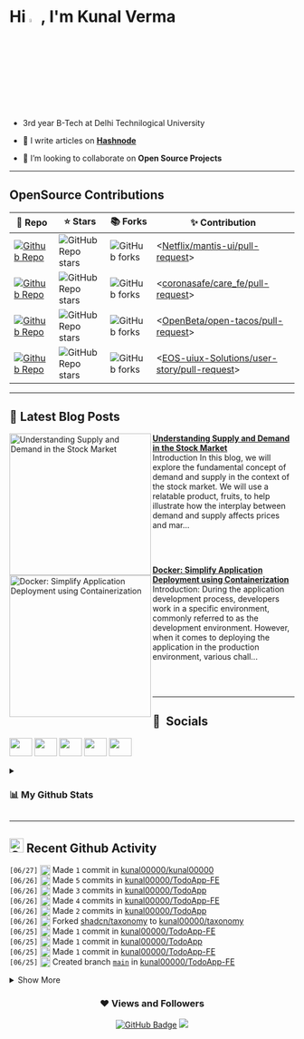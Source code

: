 <h1 align="left"> Hi <img src="https://media.giphy.com/media/hvRJCLFzcasrR4ia7z/giphy.gif" width="4%">, I'm Kunal Verma </h1>

- 3rd year B-Tech at Delhi Technilogical University
- 📝 I write articles on **[Hashnode](https://kunalverma2468.hashnode.dev/)**

- 👯 I’m looking to collaborate on **Open Source Projects**

----
## OpenSource Contributions
| 🎁 Repo | ⭐ Stars | 📚 Forks | ✨ Contribution |
| --- | --- | --- | --- |
| [![Github Repo](https://img.shields.io/badge/Netflix/mantis-ui-blue?style=flat-square)](https://github.com/Netflix/mantis-ui) | ![GitHub Repo stars](https://img.shields.io/github/stars/Netflix/mantis-ui?style=flat-square) | ![GitHub forks](https://img.shields.io/github/forks/Netflix/mantis-ui?style=flat-square) | <[Netflix/mantis-ui/pull-request](https://github.com/Netflix/mantis-ui/pulls?q=is%3Apr+sort%3Aupdated-desc+author%3Akunal00000)> |
| [![Github Repo](https://img.shields.io/badge/coronasafe/care-fe-blue?style=flat-square)](https://github.com/coronasafe/care_fe) | ![GitHub Repo stars](https://img.shields.io/github/stars/coronasafe/care_fe?style=flat-square) | ![GitHub forks](https://img.shields.io/github/forks/coronasafe/care_fe?style=flat-square) | <[coronasafe/care_fe/pull-request](https://github.com/coronasafe/care_fe/pulls?q=is%3Apr+sort%3Aupdated-desc+author%3Akunal00000)> |
| [![Github Repo](https://img.shields.io/badge/OpenBeta/open-tacos-blue?style=flat-square)](https://github.com/OpenBeta/open-tacos) | ![GitHub Repo stars](https://img.shields.io/github/stars/OpenBeta/open-tacos?style=flat-square) | ![GitHub forks](https://img.shields.io/github/forks/OpenBeta/open-tacos?style=flat-square) | <[OpenBeta/open-tacos/pull-request](https://github.com/OpenBeta/open-tacos/pulls?q=is%3Apr+author%3Akunal00000+)> |
| [![Github Repo](https://img.shields.io/badge/EOSuiux/user-story-blue?style=flat-square)](https://github.com/EOS-uiux-Solutions/user-story) | ![GitHub Repo stars](https://img.shields.io/github/stars/EOS-uiux-Solutions/user-story?style=flat-square) | ![GitHub forks](https://img.shields.io/github/forks/EOS-uiux-Solutions/user-story?style=flat-square) | <[EOS-uiux-Solutions/user-story/pull-request](https://github.com/EOS-uiux-Solutions/user-story/pulls?q=is%3Apr+sort%3Aupdated-desc+author%3Akunal00000)> |

----

## 📒 Latest Blog Posts 
<!-- HASHNODE_BLOG:START -->
<p align="left">
<a href="https://kunalverma2468.hashnode.dev/understanding-supply-and-demand-in-the-stock-market" title="Understanding Supply and Demand in the Stock Market"><img src="https://cdn.hashnode.com/res/hashnode/image/upload/v1686441784782/bebbf87b-959c-452e-928f-6d32d40f4476.png" alt="Understanding Supply and Demand in the Stock Market" width="250px" align="left" /></a>
<a href="https://kunalverma2468.hashnode.dev/understanding-supply-and-demand-in-the-stock-market" title="Understanding Supply and Demand in the Stock Market"><strong>Understanding Supply and Demand in the Stock Market</strong></a>
<br/> Introduction
In this blog, we will explore the fundamental concept of demand and supply in the context of the stock market. We will use a relatable product, fruits, to help illustrate how the interplay between demand and supply affects prices and mar... </p> <br/> <br/>
<p align="left">
<a href="https://kunalverma2468.hashnode.dev/docker-containerization" title="Docker: Simplify Application Deployment using Containerization"><img src="https://cdn.hashnode.com/res/hashnode/image/upload/v1685667586856/3f63de2d-fcc6-49a9-a73c-0b0ede59caf1.webp" alt="Docker: Simplify Application Deployment using Containerization" width="250px" align="left" /></a>
<a href="https://kunalverma2468.hashnode.dev/docker-containerization" title="Docker: Simplify Application Deployment using Containerization"><strong>Docker: Simplify Application Deployment using Containerization</strong></a>
<br/> Introduction:
During the application development process, developers work in a specific environment, commonly referred to as the development environment. However, when it comes to deploying the application in the production environment, various chall... </p> <br/> <br/>
<!-- HASHNODE_BLOG:END -->

----
## 🔗 &nbsp;**Socials**

<p align="left"> 
<a href="https://kunalverma2468.hashnode.dev" target="_blank" rel="noreferrer"><img src="https://raw.githubusercontent.com/danielcranney/readme-generator/main/public/icons/socials/hashnode.svg" width="40" height="32" /></a>
<a href="https://www.linkedin.com/in/kunalverma2468" target="_blank" rel="noreferrer"><img src="https://raw.githubusercontent.com/danielcranney/readme-generator/main/public/icons/socials/linkedin.svg" width="40" height="32" /></a> 
<a href="https://www.twitter.com/KunalVerma2468" target="_blank" rel="noreferrer"><img src="https://raw.githubusercontent.com/danielcranney/readme-generator/main/public/icons/socials/twitter.svg" width="40" height="32" /></a>
<a href="https://www.github.com/kunal00000" target="_blank" rel="noreferrer"><img src="https://raw.githubusercontent.com/danielcranney/readme-generator/main/public/icons/socials/github.svg" width="40" height="32" /></a> 
<a href="http://www.instagram.com/Kunaahl" target="_blank" rel="noreferrer"><img src="https://raw.githubusercontent.com/danielcranney/readme-generator/main/public/icons/socials/instagram.svg" width="40" height="32" /></a>
</p>

<details>
<summary>
  
### 📊 My Github Stats 
 
</summary>  
  
<div align="center">
  <p align="center">
    <img align="center" src="https://github-readme-streak-stats.herokuapp.com/?user=kunal00000&" alt="kunal00000" />
  </p>
  <img align="center" src="https://github-readme-stats.vercel.app/api?username=kunal00000&show_icons=true&locale=en" alt="kunal00000" />  
</details>

----
## <img src="https://user-images.githubusercontent.com/78906777/188445101-0e194c65-f4c6-4a3b-b37d-e7a50ac1cfe2.png" height="25" width="25" alt="Github"/> Recent Github Activity

<!--START_SECTION:activity-->
`[06/27]` <img alt="📝" src="https://github.com/cheesits456/github-activity-readme/raw/master/icons/commit.png" align="top" height="18"> Made `1` commit in [kunal00000/kunal00000](https://github.com/kunal00000/kunal00000)  
`[06/26]` <img alt="📝" src="https://github.com/cheesits456/github-activity-readme/raw/master/icons/commit.png" align="top" height="18"> Made `5` commits in [kunal00000/TodoApp-FE](https://github.com/kunal00000/TodoApp-FE)  
`[06/26]` <img alt="📝" src="https://github.com/cheesits456/github-activity-readme/raw/master/icons/commit.png" align="top" height="18"> Made `3` commits in [kunal00000/TodoApp](https://github.com/kunal00000/TodoApp)  
`[06/26]` <img alt="📝" src="https://github.com/cheesits456/github-activity-readme/raw/master/icons/commit.png" align="top" height="18"> Made `4` commits in [kunal00000/TodoApp-FE](https://github.com/kunal00000/TodoApp-FE)  
`[06/26]` <img alt="📝" src="https://github.com/cheesits456/github-activity-readme/raw/master/icons/commit.png" align="top" height="18"> Made `2` commits in [kunal00000/TodoApp](https://github.com/kunal00000/TodoApp)  
`[06/26]` <img alt="🍴" src="https://github.com/cheesits456/github-activity-readme/raw/master/icons/fork.png" align="top" height="18"> Forked [shadcn/taxonomy](https://github.com/shadcn/taxonomy) to [kunal00000/taxonomy](https://github.com/kunal00000/taxonomy)  
`[06/25]` <img alt="📝" src="https://github.com/cheesits456/github-activity-readme/raw/master/icons/commit.png" align="top" height="18"> Made `1` commit in [kunal00000/TodoApp-FE](https://github.com/kunal00000/TodoApp-FE)  
`[06/25]` <img alt="📝" src="https://github.com/cheesits456/github-activity-readme/raw/master/icons/commit.png" align="top" height="18"> Made `1` commit in [kunal00000/TodoApp](https://github.com/kunal00000/TodoApp)  
`[06/25]` <img alt="📝" src="https://github.com/cheesits456/github-activity-readme/raw/master/icons/commit.png" align="top" height="18"> Made `1` commit in [kunal00000/TodoApp-FE](https://github.com/kunal00000/TodoApp-FE)  
`[06/25]` <img alt="📂" src="https://github.com/cheesits456/github-activity-readme/raw/master/icons/create-branch.png" align="top" height="18"> Created branch [`main`](https://github.com/kunal00000/TodoApp-FE/tree/main) in [kunal00000/TodoApp-FE](https://github.com/kunal00000/TodoApp-FE)  

<details><summary>Show More</summary>

`[06/25]` <img alt="➕" src="https://github.com/cheesits456/github-activity-readme/raw/master/icons/create-repo.png" align="top" height="18"> Created repository [kunal00000/TodoApp-FE](https://github.com/kunal00000/TodoApp-FE)  
`[06/25]` <img alt="📝" src="https://github.com/cheesits456/github-activity-readme/raw/master/icons/commit.png" align="top" height="18"> Made `4` commits in [kunal00000/TodoApp](https://github.com/kunal00000/TodoApp)  
`[06/25]` <img alt="📂" src="https://github.com/cheesits456/github-activity-readme/raw/master/icons/create-branch.png" align="top" height="18"> Created branch [`main`](https://github.com/kunal00000/TodoApp/tree/main) in [kunal00000/TodoApp](https://github.com/kunal00000/TodoApp)  
`[06/25]` <img alt="➕" src="https://github.com/cheesits456/github-activity-readme/raw/master/icons/create-repo.png" align="top" height="18"> Created repository [kunal00000/TodoApp](https://github.com/kunal00000/TodoApp)  
`[06/25]` <img alt="📝" src="https://github.com/cheesits456/github-activity-readme/raw/master/icons/commit.png" align="top" height="18"> Made `2` commits in [kunal00000/TodoApp](https://github.com/kunal00000/TodoApp)  
`[06/25]` <img alt="➕" src="https://github.com/cheesits456/github-activity-readme/raw/master/icons/create-repo.png" align="top" height="18"> Created repository [kunal00000/TodoApp](https://github.com/kunal00000/TodoApp)  
`[06/25]` <img alt="📂" src="https://github.com/cheesits456/github-activity-readme/raw/master/icons/create-branch.png" align="top" height="18"> Created branch [`main`](https://github.com/kunal00000/TodoApp/tree/main) in [kunal00000/TodoApp](https://github.com/kunal00000/TodoApp)  
`[06/23]` <img alt="📝" src="https://github.com/cheesits456/github-activity-readme/raw/master/icons/commit.png" align="top" height="18"> Made `2` commits in [kunal00000/Week-2-Assignments](https://github.com/kunal00000/Week-2-Assignments)  
`[06/19]` <img alt="✅" src="https://github.com/cheesits456/github-activity-readme/raw/master/icons/pr-open.png" align="top" height="18"> Opened PR [`#8`](https://github.com//100xDevs-hkirat/Week-2-Assignments/pull/8 'Assignment') in [100xDevs-hkirat/Week-2-Assignments](https://github.com/100xDevs-hkirat/Week-2-Assignments)  
`[06/19]` <img alt="📝" src="https://github.com/cheesits456/github-activity-readme/raw/master/icons/commit.png" align="top" height="18"> Made `2` commits in [kunal00000/Week-2-Assignments](https://github.com/kunal00000/Week-2-Assignments)  
`[06/19]` <img alt="🍴" src="https://github.com/cheesits456/github-activity-readme/raw/master/icons/fork.png" align="top" height="18"> Forked [100xDevs-hkirat/Week-2-Assignments](https://github.com/100xDevs-hkirat/Week-2-Assignments) to [kunal00000/Week-2-Assignments](https://github.com/kunal00000/Week-2-Assignments)  

</details>
<!--END_SECTION:activity-->
  

<div align="center">

### ❤ Views and Followers
  
<a href="https://github.com/kunal00000?tab=followers"><img src="https://img.shields.io/github/followers/kunal00000?label=Followers&style=social" alt="GitHub Badge"></a>   ![](https://komarev.com/ghpvc/?username=kunal00000&color=grey&style=flat-square)  
</div>
